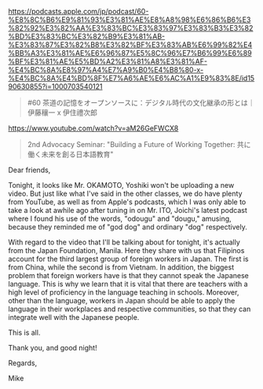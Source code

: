 https://podcasts.apple.com/jp/podcast/60-%E8%8C%B6%E9%81%93%E3%81%AE%E8%A8%98%E6%86%B6%E3%82%92%E3%82%AA%E3%83%BC%E3%83%97%E3%83%B3%E3%82%BD%E3%83%BC%E3%82%B9%E3%81%AB-%E3%83%87%E3%82%B8%E3%82%BF%E3%83%AB%E6%99%82%E4%BB%A3%E3%81%AE%E6%96%87%E5%8C%96%E7%B6%99%E6%89%BF%E3%81%AE%E5%BD%A2%E3%81%A8%E3%81%AF-%E4%BC%8A%E8%97%A4%E7%A9%B0%E4%B8%80-x-%E4%BC%8A%E4%BD%8F%E7%A6%AE%E6%AC%A1%E9%83%8E/id1590630855?i=1000703540121

> #60 茶道の記憶をオープンソースに：デジタル時代の文化継承の形とは｜伊藤穰一 x 伊住禮次郎

https://www.youtube.com/watch?v=aM26GeFWCX8

> 2nd Advocacy Seminar: "Building a Future of Working Together: 共に働く未来を創る日本語教育" 

Dear friends,

Tonight, it looks like Mr. OKAMOTO, Yoshiki won't be uploading a new video. But just like what I've said in the other classes, we do have plenty from YouTube, as well as from Apple's podcasts, which I was only able to take a look at awhile ago after tuning in on Mr. ITO, Joichi's latest podcast where I found his use of the words, "odougu" and "dougu," amusing, because they reminded me of "god dog" and ordinary "dog" respectively.

With regard to the video that I'll be talking about for tonight, it's actually from the Japan Foundation, Manila. Here they share with us that Filipinos account for the third largest group of foreign workers in Japan. The first is from China, while the second is from Vietnam. In addition, the biggest problem that foreign workers have is that they cannot speak the Japanese language. This is why we learn that it is vital that there are teachers with a high level of proficiency in the language teaching in schools. Moreover, other than the language, workers in Japan should be able to apply the language in their workplaces and respective communities, so that they can integrate well with the Japanese people.

This is all. 

Thank you, and good night!

Regards,

Mike 

